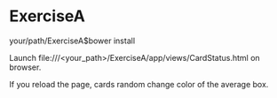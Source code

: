 # ExerciseA

your/path/ExerciseA$bower install

Launch file:///<your_path>/ExerciseA/app/views/CardStatus.html on browser.

If you reload the page, cards random change color of the average box.